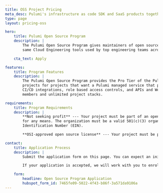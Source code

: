 ```yaml
---
title: OSS Project Pricing
meta_desc: Pulumi's infrastructure as code SDK and SaaS products together provide plans for all organizations, including OSI licensed  open source projects.
type: page
layout: pricing-oss

hero:
    title: Pulumi Open Source Program
    description: |
        The Pulumi Open Source Program gives maintainers of open source projects access to the
        same Cloud Engineering tools used by top engineering teams across the industry.

    cta_text: Apply

features:
    title: Program Features
    description: |
        The Pulumi Open Source Program provides the Pro Tier of the Pulumi Service at no cost to qualifying
        projects for projects that want a Pulumi managed service that provides features such as dashboards,
        CI/CD integrations, role based access controls, and APIs and Webhooks. Projects get 25 team
        members and unlimited project stacks.

requirements:
    title: Program Requirements
    description: |
        **Not seeking profit** --- Your project must be part of an open source foundation that does not seek to make a profit
        for any means. The organization must be a valid 501(c)(3) organization with an Employer
        Identification Number (EIN).

        **OSI-approved open source license** --- Your project must be published under an [OSI-approved](https://opensource.org/licenses) open source license.

contact:
    title: Application Process
    description: |
        Submit the application form on this page. You can expect an initial response within 3-5 business days, at which time we may ask you to provide some additional information about your company or project.

        If your application is accepted, we will work with you to enroll your account into the Program. Your application must be renewed annually to make sure that your project still meets the Program requirements, which may change from year to year. If you no longer qualify for renewal, we will work with you to make any needed transition as smooth as possible.

    form:
        headline: Open Source Program Application
        hubspot_form_id: 7465fe09-5022-4f43-b86f-3a571da9106a
---
```

